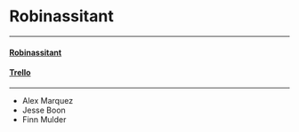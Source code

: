 # Robinassitant
---------------------------------------------

#### <a href="https://30845.hosts1.ma-cloud.nl/robinassitant/">Robinassitant</a>  
#### <a href="https://trello.com/b/CyarPqB3/proef-van-bekwaamheid">Trello</a>
----------------------------------------------

- Alex Marquez
- Jesse Boon
- Finn Mulder
